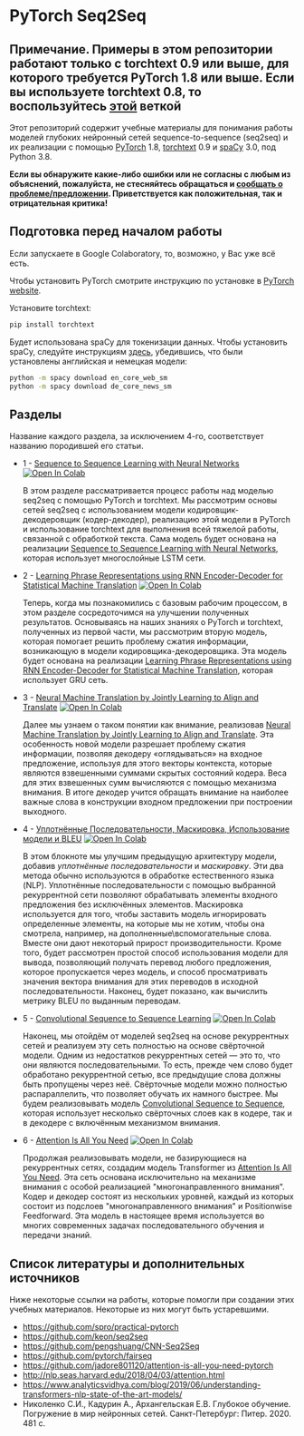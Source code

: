 # PyTorch Seq2Seq

## Примечание. Примеры в этом репозитории работают только с torchtext 0.9 или выше, для которого требуется PyTorch 1.8 или выше. Если вы используете torchtext 0.8, то воспользуйтесь [этой](https://github.com/bentrevett/pytorch-seq2seq/tree/torchtext08) веткой

Этот репозиторий содержит учебные материалы для понимания работы моделей глубоких нейронный сетей sequence-to-sequence (seq2seq) и их реализации с помощью [PyTorch](https://github.com/pytorch/pytorch) 1.8, [torchtext](https://github.com/pytorch/text) 0.9 и [spaCy](https://spacy.io/) 3.0,  под Python 3.8.

**Если вы обнаружите какие-либо ошибки или не согласны с любым из объяснений, пожалуйста, не стесняйтесь обращаться и [сообщать о проблеме/предложении](https://github.com/bentrevett/pytorch-seq2seq/issues/new). Приветствуется как положительная, так и отрицательная критика!**

## Подготовка перед началом работы

Если запускаете в Google Colaboratory, то, возможно, у Вас уже всё есть.

Чтобы установить PyTorch смотрите инструкцию по установке в [PyTorch website](pytorch.org).

Установите torchtext:

``` bash
pip install torchtext
```

Будет использована spaCy для токенизации данных. Чтобы установить spaCy, следуйте инструкциям [здесь](https://spacy.io/usage/), убедившись, что были установлены английская и немецкая модели:

``` bash
python -m spacy download en_core_web_sm
python -m spacy download de_core_news_sm
```

## Разделы

Название каждого раздела, за исключением 4-го, соответствует названию породившей его статьи.

* 1 - [Sequence to Sequence Learning with Neural Networks](https://github.com/vasiliyeskin/bentrevett-pytorch-seq2seq_ru/blob/master/1%20-%20Sequence%20to%20Sequence%20Learning%20with%20Neural%20Networks.ipynb) [![Open In Colab](https://colab.research.google.com/assets/colab-badge.svg)](https://colab.research.google.com/github/vasiliyeskin/bentrevett-pytorch-seq2seq_ru/blob/master/1%20-%20Sequence%20to%20Sequence%20Learning%20with%20Neural%20Networks.ipynb)

  В этом разделе рассматривается процесс работы над моделью seq2seq с помощью PyTorch и torchtext. Мы рассмотрим основы сетей seq2seq с использованием модели кодировщик-декодеровщик (кодер-декодер), реализацию этой модели в PyTorch и использование torchtext для выполнения всей тяжелой работы, связанной с обработкой текста. Сама модель будет основана на реализации [Sequence to Sequence Learning with Neural Networks](https://arxiv.org/abs/1409.3215), которая использует многослойные LSTM сети.

* 2 - [Learning Phrase Representations using RNN Encoder-Decoder for Statistical Machine Translation](https://github.com/vasiliyeskin/bentrevett-pytorch-seq2seq_ru/blob/master/2%20-%20Learning%20Phrase%20Representations%20using%20RNN%20Encoder-Decoder%20for%20Statistical%20Machine%20Translation.ipynb) [![Open In Colab](https://colab.research.google.com/assets/colab-badge.svg)](https://colab.research.google.com/github/vasiliyeskin/bentrevett-pytorch-seq2seq_ru/blob/master/2%20-%20Learning%20Phrase%20Representations%20using%20RNN%20Encoder-Decoder%20for%20Statistical%20Machine%20Translation.ipynb)

    Теперь, когда мы познакомились с базовым рабочим процессом, в этом разделе сосредоточимся на улучшении полученных результатов. Основываясь на наших знаниях о PyTorch и torchtext, полученных из первой части, мы рассмотрим вторую модель, которая помогает решить проблему сжатия информации, возникающую в модели кодировщика-декодеровщика. Эта модель будет основана на реализации  [Learning Phrase Representations using RNN Encoder-Decoder for Statistical Machine Translation](https://arxiv.org/abs/1406.1078), которая использует GRU сеть.

* 3 - [Neural Machine Translation by Jointly Learning to Align and Translate](https://github.com/vasiliyeskin/bentrevett-pytorch-seq2seq_ru/blob/master/3%20-%20Neural%20Machine%20Translation%20by%20Jointly%20Learning%20to%20Align%20and%20Translate.ipynb) [![Open In Colab](https://colab.research.google.com/assets/colab-badge.svg)](https://colab.research.google.com/github/vasiliyeskin/bentrevett-pytorch-seq2seq_ru/blob/master/3%20-%20Neural%20Machine%20Translation%20by%20Jointly%20Learning%20to%20Align%20and%20Translate.ipynb)

    Далее мы узнаем о таком понятии как внимание, реализовав [Neural Machine Translation by Jointly Learning to Align and Translate](https://arxiv.org/abs/1409.0473). Эта особенность новой модели разрешает проблему сжатия информации, позволяя декодеру «оглядываться» на входное предложение, используя для этого векторы контекста, которые являются взвешенными суммами скрытых состояний кодера. Веса для этих взвешенных сумм вычисляются с помощью механизма внимания. В итоге декодер учится обращать внимание на наиболее важные слова в конструкции входном предложении при построении выходного.

* 4 - [Уплотнённые Последовательности, Маскировка, Использование модели и BLEU](https://github.com/vasiliyeskin/bentrevett-pytorch-seq2seq_ru/blob/master/4%20-%20Packed%20Padded%20Sequences%2C%20Masking%2C%20Inference%20and%20BLEU.ipynb) [![Open In Colab](https://colab.research.google.com/assets/colab-badge.svg)](https://colab.research.google.com/github/vasiliyeskin/bentrevett-pytorch-seq2seq_ru/blob/master/4%20-%20Packed%20Padded%20Sequences%2C%20Masking%2C%20Inference%20and%20BLEU.ipynb)

  В этом блокноте мы улучшим предыдущую архитектуру модели, добавив *уплотнённые последовательности* и *маскировку*. Эти два метода обычно используются в обработке естественного языка (NLP). Уплотнённые последовательности с помощью выбранной рекуррентной сети позволяют обрабатывать элементы входного предложения без исключённых элементов. Маскировка используется для того, чтобы заставить модель игнорировать определенные элементы, на которые мы не хотим, чтобы она смотрела, например, на дополненные\вспомогательные слова. Вместе они дают некоторый прирост производительности. Кроме того, будет рассмотрен простой способ использования модели для вывода, позволяющий получать перевод любого предложения, которое пропускается через модель, и способ просматривать значения вектора внимания для этих переводов в исходной последовательности. Наконец, будет показано, как вычислить метрику BLEU по выданным переводам.

* 5 - [Convolutional Sequence to Sequence Learning](https://github.com/vasiliyeskin/bentrevett-pytorch-seq2seq_ru/blob/master/5%20-%20Convolutional%20Sequence%20to%20Sequence%20Learning.ipynb) [![Open In Colab](https://colab.research.google.com/assets/colab-badge.svg)](https://colab.research.google.com/github/vasiliyeskin/bentrevett-pytorch-seq2seq_ru/blob/master/5%20-%20Convolutional%20Sequence%20to%20Sequence%20Learning.ipynb)

  Наконец, мы отойдём от моделей seq2seq на основе рекуррентных сетей и реализуем эту сеть полностью на основе свёрточной модели. Одним из недостатков рекуррентных сетей — это то, что они являются последовательными. То есть, прежде чем слово будет обработано рекуррентной сетью, все предыдущие слова должны быть пропущены через неё. Свёрточные модели можно полностью распараллелить, что позволяет обучать их намного быстрее. Мы будем реализовывать модель [Convolutional Sequence to Sequence](https://arxiv.org/abs/1705.03122), которая использует несколько свёрточных слоев как в кодере, так и в декодере с включённым механизмом внимания. 

* 6 - [Attention Is All You Need](https://github.com/vasiliyeskin/bentrevett-pytorch-seq2seq_ru/blob/master/6%20-%20Attention%20is%20All%20You%20Need.ipynb) [![Open In Colab](https://colab.research.google.com/assets/colab-badge.svg)](https://colab.research.google.com/github/vasiliyeskin/bentrevett-pytorch-seq2seq_ru/blob/master/6%20-%20Attention%20is%20All%20You%20Need.ipynb)

  Продолжая реализовывать модели, не базирующиеся на рекуррентных сетях, создадим модель Transformer из [Attention Is All You Need](https://arxiv.org/abs/1706.03762). Эта сеть основана исключительно на механизме внимания с особой реализацией "многонаправленного внимания". Кодер и декодер состоят из нескольких уровней, каждый из которых состоит из подслоев "многонаправленного внимания" и Positionwise Feedforward. Эта модель в настоящее время используется во многих современных задачах последовательного обучения и передачи знаний. 


## Список литературы и дополнительных источников

Ниже некоторые ссылки на работы, которые помогли при создании этих учебных материалов. Некоторые из них могут быть устаревшими.

- https://github.com/spro/practical-pytorch
- https://github.com/keon/seq2seq
- https://github.com/pengshuang/CNN-Seq2Seq
- https://github.com/pytorch/fairseq
- https://github.com/jadore801120/attention-is-all-you-need-pytorch
- http://nlp.seas.harvard.edu/2018/04/03/attention.html
- https://www.analyticsvidhya.com/blog/2019/06/understanding-transformers-nlp-state-of-the-art-models/
- Николенко С.И., Кадурин А., Архангельская Е.В. Глубокое обучение. Погружение в мир нейронных сетей. Санкт-Петербург: Питер. 2020. 481 с.
